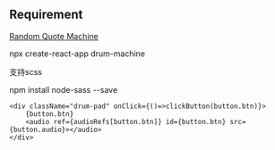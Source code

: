 ## Requirement
[Random Quote Machine](https://www.freecodecamp.org/learn/front-end-development-libraries/front-end-development-libraries-projects/build-a-random-quote-machine)

npx create-react-app drum-machine

支持scss

npm install node-sass --save

```
<div className="drum-pad" onClick={()=>clickButton(button.btn)}>
    {button.btn}
    <audio ref={audioRefs[button.btn]} id={button.btn} src={button.audio}></audio>
</div>
```

